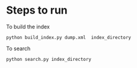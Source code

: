 # Steps to run
To build the index
```shell script
python build_index.py dump.xml  index_directory
```

To search
```shell script
python search.py index_directory
```
